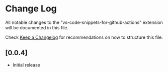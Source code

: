 # Change Log

All notable changes to the "vs-code-snippets-for-github-actions" extension will be documented in this file.

Check [Keep a Changelog](http://keepachangelog.com/) for recommendations on how to structure this file.

## [0.0.4]

- Initial release
